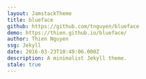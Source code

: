```yaml
---
layout: JamstackTheme
title: blueface
github: https://github.com/tnguyen/blueface
demo: https://thien.github.io/blueface/
author: Thien Nguyen
ssg: Jekyll
date: 2016-03-23T10:49:06.000Z
description: A minimalist Jekyll theme.
stale: true
---
```

